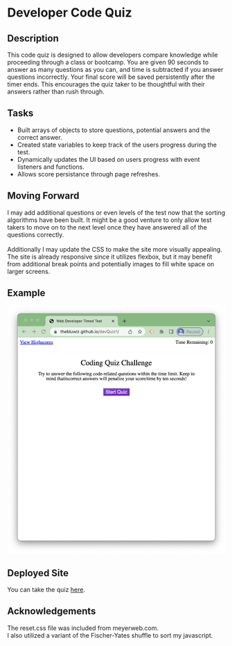 # Developer Code Quiz
## Description
This code quiz is designed to allow developers compare knowledge while proceeding through a class or bootcamp. You are given 90 seconds to answer as many questions as you can, and time is subtracted if you answer questions incorrectly. Your final score will be saved persistently after the timer ends. This encourages the quiz taker to be thoughtful with their answers rather than rush through.

## Tasks
- Built arrays of objects to store questions, potential answers and the correct answer.
- Created state variables to keep track of the users progress during the test.
- Dynamically updates the UI based on users progress with event listeners and functions.
- Allows score persistance through page refreshes.

## Moving Forward
I may add additional questions or even levels of the test now that the sorting algorithms have been built. It might be a good venture to only allow test takers to move on to the next level once they have answered all of the questions correctly.<br><br>Additionally I may update the CSS to make the site more visually appealing. The site is already responsive since it utilizes flexbox, but it may benefit from additional break points and potentially  images to fill white space on larger screens.

## Example
![site image](./assets/images/site-preview.png)

## Deployed Site
You can take the quiz [here](https://thebluwiz.github.io/devQuiz1/   ).<br>


## Acknowledgements
The reset.css file was included from meyerweb.com.<br>
I also utilized a variant of the Fischer-Yates shuffle to sort my javascript.